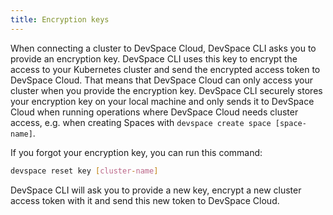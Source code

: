 ```yaml
---
title: Encryption keys
---
```


When connecting a cluster to DevSpace Cloud, DevSpace CLI asks you to provide an encryption key. DevSpace CLI uses this key to encrypt the access to your Kubernetes cluster and send the encrypted access token to DevSpace Cloud. That means that DevSpace Cloud can only access your cluster when you provide the encryption key. DevSpace CLI securely stores your encryption key on your local machine and only sends it to DevSpace Cloud when running operations where DevSpace Cloud needs cluster access, e.g. when creating Spaces with `devspace create space [space-name]`.

If you forgot your encryption key, you can run this command:
```bash
devspace reset key [cluster-name]
```
DevSpace CLI will ask you to provide a new key, encrypt a new cluster access token with it and send this new token to DevSpace Cloud.
